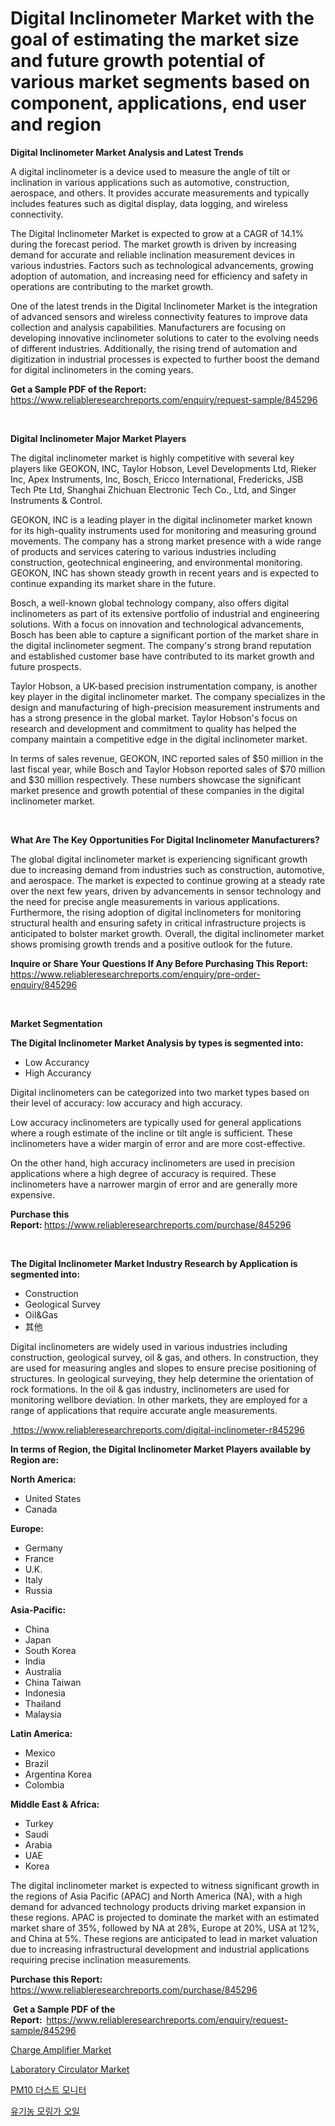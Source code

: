 <p><h1>Digital Inclinometer Market with the goal of estimating the market size and future growth potential of various market segments based on component, applications, end user and region</h1></p><p><strong>Digital Inclinometer Market Analysis and Latest Trends</strong></p>
<p><p>A digital inclinometer is a device used to measure the angle of tilt or inclination in various applications such as automotive, construction, aerospace, and others. It provides accurate measurements and typically includes features such as digital display, data logging, and wireless connectivity.</p><p>The Digital Inclinometer Market is expected to grow at a CAGR of 14.1% during the forecast period. The market growth is driven by increasing demand for accurate and reliable inclination measurement devices in various industries. Factors such as technological advancements, growing adoption of automation, and increasing need for efficiency and safety in operations are contributing to the market growth.</p><p>One of the latest trends in the Digital Inclinometer Market is the integration of advanced sensors and wireless connectivity features to improve data collection and analysis capabilities. Manufacturers are focusing on developing innovative inclinometer solutions to cater to the evolving needs of different industries. Additionally, the rising trend of automation and digitization in industrial processes is expected to further boost the demand for digital inclinometers in the coming years.</p></p>
<p><strong>Get a Sample PDF of the Report:&nbsp;</strong> <a href="https://www.reliableresearchreports.com/enquiry/request-sample/845296">https://www.reliableresearchreports.com/enquiry/request-sample/845296</a></p>
<p>&nbsp;</p>
<p><strong>Digital Inclinometer Major Market Players</strong></p>
<p><p>The digital inclinometer market is highly competitive with several key players like GEOKON, INC, Taylor Hobson, Level Developments Ltd, Rieker Inc, Apex Instruments, Inc, Bosch, Ericco International, Fredericks, JSB Tech Pte Ltd, Shanghai Zhichuan Electronic Tech Co., Ltd, and Singer Instruments & Control. </p><p>GEOKON, INC is a leading player in the digital inclinometer market known for its high-quality instruments used for monitoring and measuring ground movements. The company has a strong market presence with a wide range of products and services catering to various industries including construction, geotechnical engineering, and environmental monitoring. GEOKON, INC has shown steady growth in recent years and is expected to continue expanding its market share in the future.</p><p>Bosch, a well-known global technology company, also offers digital inclinometers as part of its extensive portfolio of industrial and engineering solutions. With a focus on innovation and technological advancements, Bosch has been able to capture a significant portion of the market share in the digital inclinometer segment. The company's strong brand reputation and established customer base have contributed to its market growth and future prospects.</p><p>Taylor Hobson, a UK-based precision instrumentation company, is another key player in the digital inclinometer market. The company specializes in the design and manufacturing of high-precision measurement instruments and has a strong presence in the global market. Taylor Hobson's focus on research and development and commitment to quality has helped the company maintain a competitive edge in the digital inclinometer market.</p><p>In terms of sales revenue, GEOKON, INC reported sales of $50 million in the last fiscal year, while Bosch and Taylor Hobson reported sales of $70 million and $30 million respectively. These numbers showcase the significant market presence and growth potential of these companies in the digital inclinometer market.</p></p>
<p>&nbsp;</p>
<p><strong>What Are The Key Opportunities For Digital Inclinometer Manufacturers?</strong></p>
<p><p>The global digital inclinometer market is experiencing significant growth due to increasing demand from industries such as construction, automotive, and aerospace. The market is expected to continue growing at a steady rate over the next few years, driven by advancements in sensor technology and the need for precise angle measurements in various applications. Furthermore, the rising adoption of digital inclinometers for monitoring structural health and ensuring safety in critical infrastructure projects is anticipated to bolster market growth. Overall, the digital inclinometer market shows promising growth trends and a positive outlook for the future.</p></p>
<p><strong>Inquire or Share Your Questions If Any Before Purchasing This Report:</strong> <a href="https://www.reliableresearchreports.com/enquiry/pre-order-enquiry/845296">https://www.reliableresearchreports.com/enquiry/pre-order-enquiry/845296</a></p>
<p>&nbsp;</p>
<p><strong>Market Segmentation</strong></p>
<p><strong>The Digital Inclinometer Market Analysis by types is segmented into:</strong></p>
<p><ul><li>Low Accurancy</li><li>High Accurancy</li></ul></p>
<p><p>Digital inclinometers can be categorized into two market types based on their level of accuracy: low accuracy and high accuracy. </p><p>Low accuracy inclinometers are typically used for general applications where a rough estimate of the incline or tilt angle is sufficient. These inclinometers have a wider margin of error and are more cost-effective. </p><p>On the other hand, high accuracy inclinometers are used in precision applications where a high degree of accuracy is required. These inclinometers have a narrower margin of error and are generally more expensive.</p></p>
<p><strong>Purchase this Report:&nbsp;</strong><a href="https://www.reliableresearchreports.com/purchase/845296">https://www.reliableresearchreports.com/purchase/845296</a></p>
<p>&nbsp;</p>
<p><strong>The Digital Inclinometer Market Industry Research by Application is segmented into:</strong></p>
<p><ul><li>Construction</li><li>Geological Survey</li><li>Oil&Gas</li><li>其他</li></ul></p>
<p><p>Digital inclinometers are widely used in various industries including construction, geological survey, oil & gas, and others. In construction, they are used for measuring angles and slopes to ensure precise positioning of structures. In geological surveying, they help determine the orientation of rock formations. In the oil & gas industry, inclinometers are used for monitoring wellbore deviation. In other markets, they are employed for a range of applications that require accurate angle measurements.</p></p>
<p><a href="https://www.reliableresearchreports.com/digital-inclinometer-r845296">&nbsp;https://www.reliableresearchreports.com/digital-inclinometer-r845296</a></p>
<p><strong>In terms of Region, the Digital Inclinometer Market Players available by Region are:</strong></p>
<p>
    <p> <strong> North America: </strong>
        <ul>
            <li>United States</li>
            <li>Canada</li>
        </ul>
        </p> 
    <p> <strong> Europe: </strong>
        <ul>
            <li>Germany</li>
            <li>France</li>
            <li>U.K.</li>
            <li>Italy</li>
            <li>Russia</li>
        </ul>
        </p> 
    <p> <strong> Asia-Pacific: </strong>
        <ul>
            <li>China</li>
            <li>Japan</li>
            <li>South Korea</li>
            <li>India</li>
            <li>Australia</li>
            <li>China Taiwan</li>
            <li>Indonesia</li>
            <li>Thailand</li>
            <li>Malaysia</li>
        </ul>
        </p> 
    <p> <strong> Latin America: </strong>
        <ul>
            <li>Mexico</li>
            <li>Brazil</li>
            <li>Argentina Korea</li>
            <li>Colombia</li>
        </ul>
        </p> 
    <p> <strong> Middle East & Africa: </strong>
        <ul>
            <li>Turkey</li>
            <li>Saudi</li>
            <li>Arabia</li>
            <li>UAE</li>
            <li>Korea</li>
        </ul>
    </p>
    </p>
<p><p>The digital inclinometer market is expected to witness significant growth in the regions of Asia Pacific (APAC) and North America (NA), with a high demand for advanced technology products driving market expansion in these regions. APAC is projected to dominate the market with an estimated market share of 35%, followed by NA at 28%, Europe at 20%, USA at 12%, and China at 5%. These regions are anticipated to lead in market valuation due to increasing infrastructural development and industrial applications requiring precise inclination measurements.</p></p>
<p><strong>Purchase this Report: </strong><a href="https://www.reliableresearchreports.com/purchase/845296">https://www.reliableresearchreports.com/purchase/845296</a></p>
<p>&nbsp;<strong>Get a Sample PDF of the Report:&nbsp;&nbsp;</strong><a href="https://www.reliableresearchreports.com/enquiry/request-sample/845296">https://www.reliableresearchreports.com/enquiry/request-sample/845296</a></p>
<p><strong></strong></p>
<p><p><a href="https://github.com/Sarissaschmalingtr6fz2739/Market-Research-Report-List-2/blob/main/charge-amplifier-market.md">Charge Amplifier Market</a></p><p><a href="https://github.com/jodemen/Market-Research-Report-List-2/blob/main/laboratory-circulator-market.md">Laboratory Circulator Market</a></p><p><a href="https://github.com/WilburKihn5676/Market-Research-Report-List-1/blob/main/772533026526.md">PM10 더스트 모니터</a></p><p><a href="https://github.com/wallacBahrtyinger567686/Market-Research-Report-List-1/blob/main/287732826527.md">유기농 모링가 오일</a></p></p>